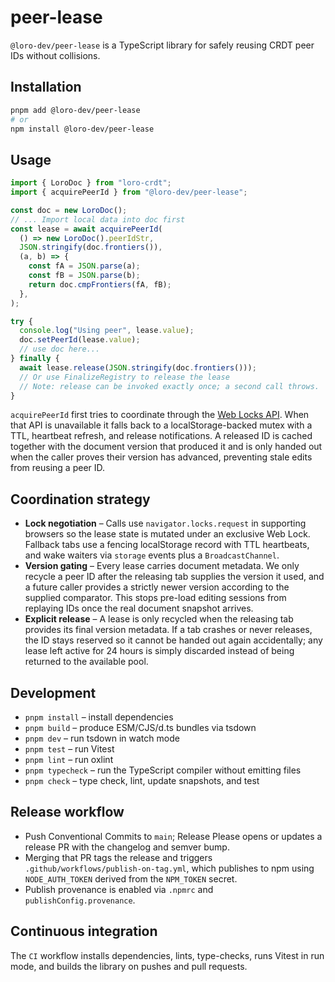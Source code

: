 # peer-lease

`@loro-dev/peer-lease` is a TypeScript library for safely reusing CRDT peer IDs without collisions.

## Installation

```sh
pnpm add @loro-dev/peer-lease
# or
npm install @loro-dev/peer-lease
```

## Usage

```ts
import { LoroDoc } from "loro-crdt";
import { acquirePeerId } from "@loro-dev/peer-lease";

const doc = new LoroDoc();
// ... Import local data into doc first
const lease = await acquirePeerId(
  () => new LoroDoc().peerIdStr,
  JSON.stringify(doc.frontiers()),
  (a, b) => {
    const fA = JSON.parse(a);
    const fB = JSON.parse(b);
    return doc.cmpFrontiers(fA, fB);
  },
);

try {
  console.log("Using peer", lease.value);
  doc.setPeerId(lease.value);
  // use doc here...
} finally {
  await lease.release(JSON.stringify(doc.frontiers()));
  // Or use FinalizeRegistry to release the lease
  // Note: release can be invoked exactly once; a second call throws.
}
```

`acquirePeerId` first tries to coordinate through the [Web Locks API](https://developer.mozilla.org/en-US/docs/Web/API/Web_Locks_API). When that API is unavailable it falls back to a localStorage-backed mutex with a TTL, heartbeat refresh, and release notifications. A released ID is cached together with the document version that produced it and is only handed out when the caller proves their version has advanced, preventing stale edits from reusing a peer ID.

## Coordination strategy

- **Lock negotiation** – Calls use `navigator.locks.request` in supporting browsers so the lease state is mutated under an exclusive Web Lock. Fallback tabs use a fencing localStorage record with TTL heartbeats, and wake waiters via `storage` events plus a `BroadcastChannel`.
- **Version gating** – Every lease carries document metadata. We only recycle a peer ID after the releasing tab supplies the version it used, and a future caller provides a strictly newer version according to the supplied comparator. This stops pre-load editing sessions from replaying IDs once the real document snapshot arrives.
- **Explicit release** – A lease is only recycled when the releasing tab provides its final version metadata. If a tab crashes or never releases, the ID stays reserved so it cannot be handed out again accidentally; any lease left active for 24 hours is simply discarded instead of being returned to the available pool.

## Development

- `pnpm install` – install dependencies
- `pnpm build` – produce ESM/CJS/d.ts bundles via tsdown
- `pnpm dev` – run tsdown in watch mode
- `pnpm test` – run Vitest
- `pnpm lint` – run oxlint
- `pnpm typecheck` – run the TypeScript compiler without emitting files
- `pnpm check` – type check, lint, update snapshots, and test

## Release workflow

- Push Conventional Commits to `main`; Release Please opens or updates a release PR with the changelog and semver bump.
- Merging that PR tags the release and triggers `.github/workflows/publish-on-tag.yml`, which publishes to npm using `NODE_AUTH_TOKEN` derived from the `NPM_TOKEN` secret.
- Publish provenance is enabled via `.npmrc` and `publishConfig.provenance`.

## Continuous integration

The `CI` workflow installs dependencies, lints, type-checks, runs Vitest in run mode, and builds the library on pushes and pull requests.
